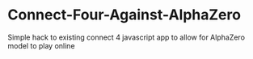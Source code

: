 # Connect-Four-Against-AlphaZero
Simple hack to existing connect 4 javascript app to allow for AlphaZero model to play online
